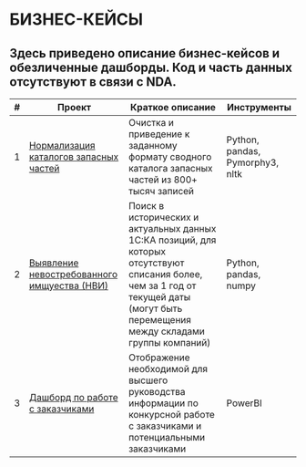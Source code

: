 # БИЗНЕС-КЕЙСЫ
## Здесь приведено описание бизнес-кейсов и обезличенные дашборды. Код и часть данных отсутствуют в связи с NDA.
| # | Проект | Краткое описание | Инструменты |
|---|-------|----|-----|
| 1 | [Нормализация каталогов запасных частей](Normalisation.md) | Очистка и приведение к заданному формату сводного каталога запасных частей из 800+ тысяч записей | Python, pandas, Pymorphy3, nltk |
| 2 | [Выявление невостребованного имщуества (НВИ)](NVI.md)| Поиск в исторических и актуальных данных 1С:КА позиций, для которых отсутствуют списания более, чем за 1 год от текущей даты (могут быть перемещения между складами группы компаний) | Python, pandas, numpy |
| 3 | [Дашборд по работе с заказчиками](Customers/Customers.md)| Отображение необходимой для высшего руководства информации по конкурсной работе с заказчиками и потенциальными заказчиками | PowerBI |
